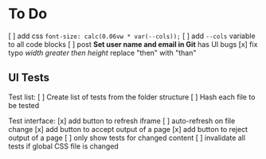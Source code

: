 # To Do

[ ] add css `font-size: calc(0.06vw * var(--cols));`
    [ ] add `--cols` variable to all code blocks
[ ] post **Set user name and email in Git** has UI bugs
[x] fix typo *width greater then height* replace "then" with "than"

## UI Tests

Test list:
[ ] Create list of tests from the folder structure
[ ] Hash each file to be tested

Test interface:
[x] add button to refresh iframe
    [ ] auto-refresh on file change
[x] add button to accept output of a page
[x] add button to reject output of a page
[ ] only show tests for changed content
    [ ] invalidate all tests if global CSS file is changed
